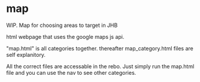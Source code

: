 # map
WIP. Map for choosing areas to target in JHB

html webpage that uses the google maps js api. 

"map.html" is all categories together. thereafter map_category.html files are self explanitory. 

All the correct files are accessable in the rebo. Just simply run the map.html file and you can use the nav to see other categories.
